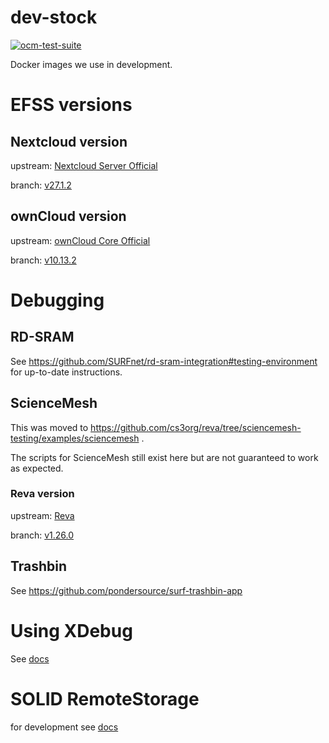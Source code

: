 # dev-stock
[![ocm-test-suite](https://github.com/pondersource/dev-stock/actions/workflows/ocm-test-suite.yml/badge.svg)](https://github.com/pondersource/dev-stock/actions/workflows/ocm-test-suite.yml)

Docker images we use in development.

# EFSS versions
## Nextcloud version

upstream: [Nextcloud Server Official](https://github.com/nextcloud/server)

branch: [v27.1.2](https://github.com/nextcloud/server/releases/tag/v27.1.2)

## ownCloud version

upstream: [ownCloud Core Official](https://github.com/owncloud/core)

branch: [v10.13.2](https://github.com/owncloud/core/releases/tag/v10.13.2)

# Debugging
## RD-SRAM

See https://github.com/SURFnet/rd-sram-integration#testing-environment for up-to-date instructions.

## ScienceMesh

This was moved to https://github.com/cs3org/reva/tree/sciencemesh-testing/examples/sciencemesh .

The scripts for ScienceMesh still exist here but are not guaranteed to work as expected.

### Reva version

upstream: [Reva](https://github.com/cs3org/reva)

branch: [v1.26.0](https://github.com/owncloud/core/releases/tag/v1.26.0)

## Trashbin

See https://github.com/pondersource/surf-trashbin-app

# Using XDebug

See [docs](./docs/xdebug.md)

# SOLID RemoteStorage
for development see [docs](./docs/solid-remotestorage.md) 
